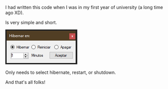 I had written this code when I was in my first year of university (a long time ago XD).

Is very simple and short.

![img.png](img/img.png)

Only needs to select hibernate, restart, or shutdown.

And that's all folks!